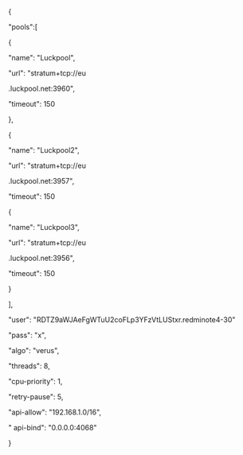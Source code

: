 {

"pools":[

{

"name": "Luckpool",

"url": "stratum+tcp://eu

.luckpool.net:3960",

"timeout": 150

},

{

"name": "Luckpool2",

"url": "stratum+tcp://eu

.luckpool.net:3957",

"timeout": 150

{

"name": "Luckpool3",

"url": "stratum+tcp://eu

.luckpool.net:3956",

"timeout": 150

}

],

"user": "RDTZ9aWJAeFgWTuU2coFLp3YFzVtLUStxr.redminote4-30"

"pass": "x",

"algo": "verus",

"threads": 8,

"cpu-priority": 1,

"retry-pause": 5,

"api-allow": "192.168.1.0/16",

" api-bind": "0.0.0.0:4068"

}
